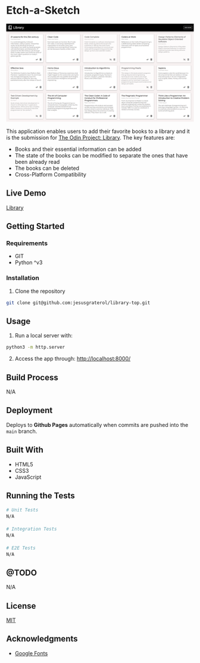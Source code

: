 # Etch-a-Sketch

![Library](./readme-assets/screenshot-01.png)

This application enables users to add their favorite books to a library and it is the submission for [The Odin Project: Library](https://www.theodinproject.com/lessons/node-path-javascript-library). The key features are:

- Books and their essential information can be added
- The state of the books can be modified to separate the ones that have been already read
- The books can be deleted
- Cross-Platform Compatibility





## Live Demo

[Library](https://jesusgraterol.github.io/library-top/)





## Getting Started

### Requirements

- GIT
- Python ^v3

### Installation

1) Clone the repository
```bash
git clone git@github.com:jesusgraterol/library-top.git
```





## Usage

1) Run a local server with:

```bash
python3 -m http.server
```

2) Access the app through: [http://localhost:8000/](http://localhost:8000/)




## Build Process

N/A





## Deployment

Deploys to **Github Pages** automatically when commits are pushed into the `main` branch.






## Built With

- HTML5
- CSS3
- JavaScript





## Running the Tests

```bash
# Unit Tests
N/A

# Integration Tests
N/A

# E2E Tests
N/A
```





## @TODO

N/A





## License

[MIT](https://choosealicense.com/licenses/mit/)





## Acknowledgments

- [Google Fonts](https://fonts.google.com/icons)